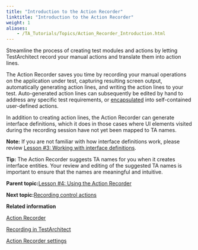 ```yaml
--- 
title: "Introduction to the Action Recorder"
linktitle: "Introduction to the Action Recorder"
weight: 1
aliases: 
    - /TA_Tutorials/Topics/Action_Recorder_Introduction.html
---
```


Streamline the process of creating test modules and actions by letting TestArchitect record your manual actions and translate them into action lines.

The Action Recorder saves you time by recording your manual operations on the application under test, capturing resulting screen output, automatically generating action lines, and writing the action lines to your test. Auto-generated action lines can subsequently be edited by hand to address any specific test requirements, or [encapsulated](/TA_Glossary/Topics/glossaryActionEncapsulation.html) into self-contained user-defined actions.

In addition to creating action lines, the Action Recorder can generate interface definitions, which it does in those cases where UI elements visited during the recording session have not yet been mapped to TA names.

**Note:** If you are not familiar with how interface definitions work, please review [Lesson \#3: Working with interface definitions](/TA_Tutorials/Topics/Tutorial_Working_with_interface_definitions.html).

**Tip:** The Action Recorder suggests TA names for you when it creates interface entities. Your review and editing of the suggested TA names is important to ensure that the names are meaningful and intuitive.

**Parent topic:**[Lesson \#4: Using the Action Recorder](/TA_Tutorials/Topics/Tutorial_Using_the_Action_Recorder.html)

**Next topic:**[Recording control actions](/TA_Tutorials/Topics/Recording_control_actions.html)

**Related information**  


[Action Recorder](/TA_Help/Topics/Creating_and_using_actions_AR.html)

[Recording in TestArchitect](/TA_Help/Topics/ug_AR_overview.html)

[Action Recorder settings](/TA_Help/Topics/ug_AR_settings.html)

